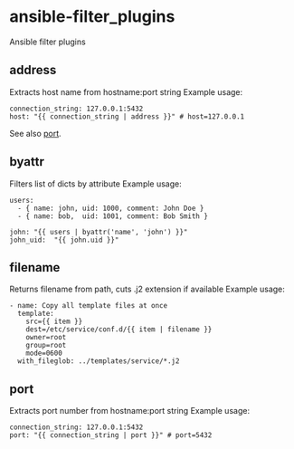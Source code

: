 # ansible-filter_plugins
Ansible filter plugins

## address ##
Extracts host name from hostname:port string
Example usage:

```
connection_string: 127.0.0.1:5432
host: "{{ connection_string | address }}" # host=127.0.0.1
```

See also [port](#port).

## byattr ##
Filters list of dicts by attribute
Example usage:

```
users:
  - { name: john, uid: 1000, comment: John Doe }
  - { name: bob,  uid: 1001, comment: Bob Smith }

john: "{{ users | byattr('name', 'john') }}"
john_uid:  "{{ john.uid }}"
```

## filename ##
Returns filename from path, cuts .j2 extension if available
Example usage:

```
- name: Copy all template files at once 
  template:
    src={{ item }}
    dest=/etc/service/conf.d/{{ item | filename }}
    owner=root
    group=root
    mode=0600
  with_fileglob: ../templates/service/*.j2
```

## port ##
Extracts port number from hostname:port string
Example usage:

```
connection_string: 127.0.0.1:5432
port: "{{ connection_string | port }}" # port=5432
```
